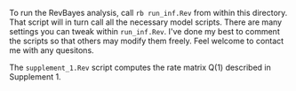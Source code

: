 To run the RevBayes analysis, call `rb run_inf.Rev` from within this directory. That script will in turn call all the necessary model scripts. There are many settings you can tweak within `run_inf.Rev`. I've done my best to comment the scripts so that others may modify them freely. Feel welcome to contact me with any quesitons.

The `supplement_1.Rev` script computes the rate matrix Q(1) described in Supplement 1.
